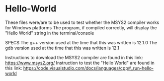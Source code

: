 # Hello-World
These files were/are to be used to test whether the MSYS2 compiler works for Windows platforms
The program, if compiled correctly, will display the "Hello World" string in the terminal/console

SPECS
The g++ version used at the time that this was written is 12.1.0
The gdb version used at the time that this was written is 12.1

Instructions to download the MSYS2 compiler are found in this link: https://www.msys2.org/ 
Instruction to test the "Hello World" are found in this link: https://code.visualstudio.com/docs/languages/cpp#_run-hello-world
